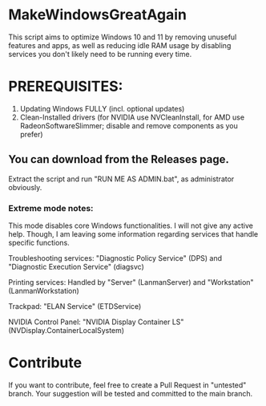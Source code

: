 # MakeWindowsGreatAgain

This script aims to optimize Windows 10 and 11 by removing unuseful features and apps, as well as reducing idle RAM usage by disabling services you don't likely need to be running every time.

# PREREQUISITES:
1. Updating Windows FULLY (incl. optional updates)
2. Clean-Installed drivers (for NVIDIA use NVCleanInstall, for AMD use RadeonSoftwareSlimmer; disable and remove components as you prefer)

## You can download from the Releases page.
Extract the script and run "RUN ME AS ADMIN.bat", as administrator obviously.

### Extreme mode notes:
This mode disables core Windows functionalities. I will not give any active help. Though, I am leaving some information regarding services that handle specific functions.

Troubleshooting services: "Diagnostic Policy Service" (DPS) and "Diagnostic Execution Service" (diagsvc)

Printing services: Handled by "Server" (LanmanServer) and "Workstation" (LanmanWorkstation)

Trackpad: "ELAN Service" (ETDService)

NVIDIA Control Panel: "NVIDIA Display Container LS" (NVDisplay.ContainerLocalSystem)

# Contribute
If you want to contribute, feel free to create a Pull Request in "untested" branch. Your suggestion will be tested and committed to the main branch. 



